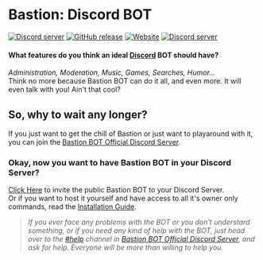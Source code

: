# Bastion: Discord BOT
<a href="https://discord.gg/fzx8fkt"><img src="https://discordapp.com/api/guilds/267022940967665664/embed.png" alt="Discord server" /></a> [![GitHub release](https://img.shields.io/github/release/snkrsnkampa/Bastion.svg?style=flat&label=Bastion)](https://bastion.js.org/changes) [![Website](https://img.shields.io/website-up-down-green-red/https/bastion.js.org.svg?label=Website)](https://bastion.js.org) <a href="/LICENSE"><img src="https://img.shields.io/badge/LICENSE-Shared%20Source-blue.svg" alt="Discord server" /></a>

<!--[![Github All Releases](https://img.shields.io/github/downloads/snkrsnkampa/Bastion/total.svg?style=flat-square)]()-->  
#### What features do you think an ideal [Discord](https://discordapp.com) BOT should have?  
*Administration, Moderation, Music, Games, Searches, Humor...*  
Think no more because Bastion BOT can do it all, and even more. It will even talk with you! Ain't that cool?

## So, why to wait any longer?
If you just want to get the chill of Bastion or just want to playaround with it, you can join the [Bastion BOT Official Discord Server](https://discord.gg/fzx8fkt).

### Okay, now you want to have Bastion BOT in your Discord Server?
[Click Here](https://discordapp.com/oauth2/authorize?client_id=267035345537728512&scope=bot&permissions=2146958463) to invite the public Bastion BOT to your Discord Server.  
Or if you want to host it yourself and have access to all it's owner only commands, read the [Installation Guide](https://bastion.js.org/guide).

> *If you ever face any problems with the BOT or you don't understard something, or if you need any kind of help with the BOT, just head over to the [#help](https://discord.gg/fzx8fkt) channel in [Bastion BOT Official Discord Server](https://discord.gg/fzx8fkt), and ask for help. Everyone will be more than willing to help you.*
